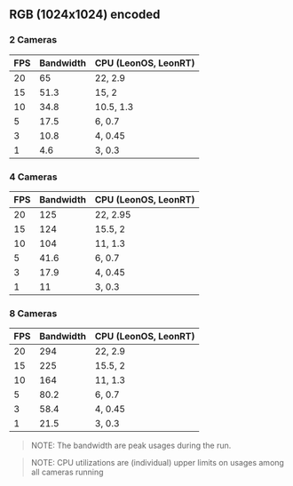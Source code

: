 
## RGB (1024x1024) encoded

### 2 Cameras
| FPS  | Bandwidth | CPU (LeonOS, LeonRT) |
| ------------- | ------------- | ------------- |
| 20 | 65  | 22, 2.9 |
| 15  | 51.3  | 15, 2 |
| 10  | 34.8  | 10.5, 1.3 |
| 5  | 17.5  | 6, 0.7 |
| 3  | 10.8  | 4, 0.45 |
| 1  | 4.6  | 3, 0.3 |			


### 4 Cameras
| FPS  | Bandwidth | CPU (LeonOS, LeonRT) |
| ------------- | ------------- | ------------- |
| 20 | 125  | 22, 2.95 |
| 15  | 124  | 15.5, 2 |
| 10  | 104  | 11, 1.3 |
| 5  | 41.6  | 6, 0.7 |
| 3  | 17.9  | 4, 0.45 |
| 1  | 11  | 3, 0.3 |


### 8 Cameras
| FPS  | Bandwidth | CPU (LeonOS, LeonRT) |
| ------------- | ------------- | ------------- |
| 20 | 294  | 22, 2.9 |
| 15  | 225  | 15.5, 2 |
| 10  | 164  | 11, 1.3 |
| 5  | 80.2  | 6, 0.7 |
| 3  | 58.4  | 4, 0.45 |
| 1  | 21.5  | 3, 0.3 |	


> NOTE: The bandwidth are peak usages during the run.

> NOTE: CPU utilizations are (individual) upper limits on usages among all cameras running